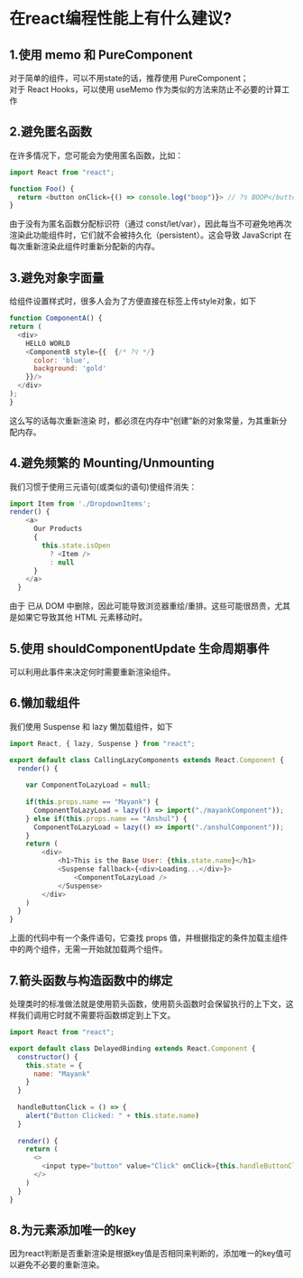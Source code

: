 # 在react编程性能上有什么建议?
 ## 1.使用 memo 和 PureComponent  
  
  对于简单的组件，可以不用state的话，推荐使用 PureComponent；  
  对于 React Hooks，可以使用 useMemo 作为类似的方法来防止不必要的计算工作

## 2.避免匿名函数
  
  在许多情况下，您可能会为使用匿名函数，比如：
```javascript
import React from "react";

function Foo() {
  return <button onClick={() => console.log("boop")}> // ?‍♀️ BOOP</button>;
}
```
由于没有为匿名函数分配标识符（通过 const/let/var），因此每当不可避免地再次渲染此功能组件时，它们就不会被持久化（persistent）。这会导致 JavaScript 在每次重新渲染此组件时重新分配新的内存。 

## 3.避免对象字面量  

给组件设置样式时，很多人会为了方便直接在标签上传style对象，如下
  ```javascript
  function ComponentA() {
  return (
    <div>
      HELLO WORLD
      <ComponentB style={{  {/* ?‍♀️ */}
        color: 'blue',
        background: 'gold'
      }}/>
    </div>
  );
}
  ```  
这么写的话每次重新渲染 <ComponentA> 时，都必须在内存中“创建”新的对象常量，为其重新分配内存。  

## 4.避免频繁的 Mounting/Unmounting
我们习惯于使用三元语句(或类似的语句)使组件消失：  
```javascript
import Item from './DropdownItems';
render() {
    <a>
      Our Products
      {
        this.state.isOpen
          ? <Item />
          : null
      }
    </a>
  }
```  
由于 <Item> 已从 DOM 中删除，因此可能导致浏览器重绘/重排。这些可能很昂贵，尤其是如果它导致其他 HTML 元素移动时。  
## 5.使用 shouldComponentUpdate 生命周期事件   
可以利用此事件来决定何时需要重新渲染组件。
## 6.懒加载组件
我们使用 Suspense 和 lazy 懒加载组件，如下
```javascript
import React, { lazy, Suspense } from "react";

export default class CallingLazyComponents extends React.Component {
  render() {
    
    var ComponentToLazyLoad = null;
    
    if(this.props.name == "Mayank") { 
      ComponentToLazyLoad = lazy(() => import("./mayankComponent"));
    } else if(this.props.name == "Anshul") {
      ComponentToLazyLoad = lazy(() => import("./anshulComponent"));
    }
    return (
        <div>
            <h1>This is the Base User: {this.state.name}</h1>
            <Suspense fallback={<div>Loading...</div>}>
                <ComponentToLazyLoad />
            </Suspense>
        </div>
    )
  }
}
```
上面的代码中有一个条件语句，它查找 props 值，并根据指定的条件加载主组件中的两个组件，无需一开始就加载两个组件。  
## 7.箭头函数与构造函数中的绑定
处理类时的标准做法就是使用箭头函数，使用箭头函数时会保留执行的上下文，这样我们调用它时就不需要将函数绑定到上下文。  
```javascript
import React from "react";

export default class DelayedBinding extends React.Component {
  constructor() {
    this.state = {
      name: "Mayank"
    }
  }
  
  handleButtonClick = () => {
    alert("Button Clicked: " + this.state.name)
  }
  
  render() {
    return (
      <>
        <input type="button" value="Click" onClick={this.handleButtonClick} />
      </>
    )
  }
}
```
## 8.为元素添加唯一的key
因为react判断是否重新渲染是根据key值是否相同来判断的，添加唯一的key值可以避免不必要的重新渲染。